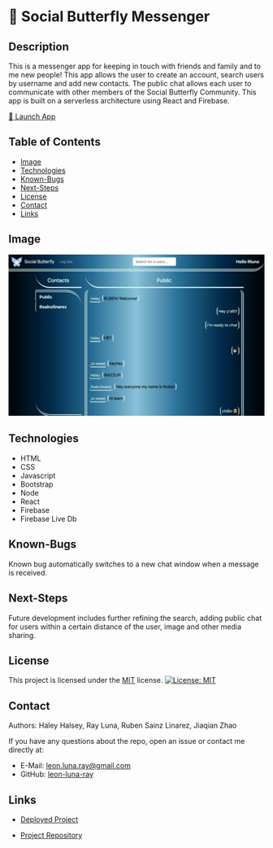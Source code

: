 
# 🦋 Social Butterfly Messenger

  ## Description

  This is a messenger app for keeping in touch with friends and family and to me new people! This app allows the user to create an account, search users by username and add new contacts. The public chat allows each user to communicate with other members of the Social Butterfly Community. This app is built on a serverless architecture using React and Firebase.

  [🚀 Launch App](https://608bbd97d2a9ea957b911b50--competent-johnson-41baaa.netlify.app/login) 

  ## Table of Contents

  * [Image](#image)
  * [Technologies](#technologies)
  * [Known-Bugs](#known-bugs)
  * [Next-Steps](#next-steps)
  * [License](#license)
  * [Contact](#contact)
  * [Links](#links)

  ## Image

  ![Screenshot](./client/src/images/screenshot.png)

  ## Technologies
  
  * HTML
  * CSS
  * Javascript
  * Bootstrap
  * Node
  * React
  * Firebase
  * Firebase Live Db

  ## Known-Bugs

  Known bug automatically switches to a new chat window when a message is received.

  ## Next-Steps

  Future development includes further refining the search, adding public chat for users within a certain distance of the user, image and other media sharing.

  ## License

  This project is licensed under the [MIT](https://opensource.org/licenses/MIT) license.
  [![License: MIT](https://img.shields.io/badge/License-MIT-yellow.svg)](https://opensource.org/licenses/MIT)

  ## Contact

  Authors: Haley Halsey, Ray Luna, Ruben Sainz Linarez, Jiaqian Zhao 

  If you have any questions about the repo, open an issue or contact me directly at:
  - E-Mail: leon.luna.ray@gmail.com
  - GitHub: [leon-luna-ray](https://github.com/leon-luna-ray)

  ## Links

  - [Deployed Project](https://608bbd97d2a9ea957b911b50--competent-johnson-41baaa.netlify.app/login) 

  - [Project Repository](https://github.com/messenger-app-team/messenger-app)